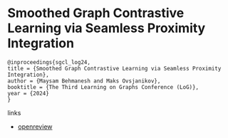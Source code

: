 # Smoothed Graph Contrastive Learning via Seamless Proximity Integration

```
@inproceedings{sgcl_log24,
title = {Smoothed Graph Contrastive Learning via Seamless Proximity Integration},
author = {Maysam Behmanesh and Maks Ovsjanikov},
booktitle = {The Third Learning on Graphs Conference (LoG)},
year = {2024}
}
```

links
- [openreview](https://openreview.net/forum?id=dj7s8Y7LeC)
